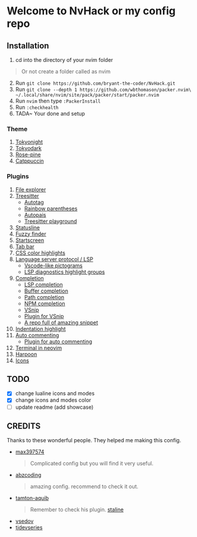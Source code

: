 # Welcome to NvHack or my config repo

## Installation
1. cd into the directory of your nvim folder
  > Or not create a folder called as nvim
2. Run `git clone https://github.com/bryant-the-coder/NvHack.git`
3. Run `git clone --depth 1 https://github.com/wbthomason/packer.nvim\ ~/.local/share/nvim/site/pack/packer/start/packer.nvim`
4. Run `nvim` then type `:PackerInstall`
5. Run `:checkhealth`
6. TADA~ Your done and setup

### Theme
1. [Tokyonight](https://github.com/folke/tokyonight.nvim)
2. [Tokyodark](https://github.com/tiagovla/tokyodark.nvim)
3. [Rose-pine](https://github.com/arcticicestudio/nord-vim)
4. [Catppuccin](https://github.com/catppuccin/nvim)

### Plugins
1. [File explorer](https://github.com/kyazdani42/nvim-tree.lua)
2. [Treesitter](https://github.com/nvim-treesitter/nvim-treesitter)
    -  [Autotag](https://github.com/windwp/nvim-ts-autotag)
    -  [Rainbow parentheses](https://github.com/p00f/nvim-ts-rainbow)
    -  [Autopais](https://github.com/windwp/nvim-autopairs)
    -  [Treesitter playground](https://github.com/nvim-treesitter/playground)
3. [Statusline](https://github.com/nvim-lualine/lualine.nvim)
4. [Fuzzy finder](https://github.com/nvim-telescope/telescope.nvim)
5. [Startscreen](https://github.com/glrpnir/dashboard-nvim)
6. [Tab bar](https://github.com/akinsho/bufferline.nvim)
7. [CSS color highlights](https://github.com/norcalli/nvim-colorizer.lua)
8. [Language server protocol / LSP](https://github.com/neovim/nvim-lspconfig)
    - [Vscode-like pictograms](https://github.com/onsails/lspkind-nvim)
    - [LSP diagnostics highlight groups](https://github.com/folke/lsp-colors.nvim)
9. [Completion](https://github.com/hrsh7th/nvim-cmp)
    - [LSP completion](https://github.com/hrsh7th/cmp-nvim-lsp)
    - [Buffer completion](https://github.com/hrsh7th/cmp-buffer)
    - [Path completion](https://github.com/hrsh7th/cmp-path)
    - [NPM completion](https://github.com/David-Kunz/cmp-npm)
    - [VSnip](https://github.com/hrsh7th/cmp-vsnip)
    - [Plugin for VSnip](https://github.com/hrsh7th/vim-vsnip)
    - [A repo full of amazing snippet](https://github.com/rafamadriz/friendly-snippets)
10. [Indentation highlight](https://github.com/lukas-reineke/indent-blankline.nvim)
11. [Auto commenting](https://github.com/numToStr/Comment.nvim)
    - [Plugin for auto commenting](https://github.com/JoosepAlviste/nvim-ts-context-commentstring)
12. [Terminal in neovim](https://github.com/akinsho/toggleterm.nvim)
13. [Harpoon](https://github.com/ThePrimeagen/harpoon)
14. [Icons](https://github.com/kyazdani42/nvim-web-devicons)

## TODO
- [x] change lualine icons and modes
- [x] change icons and modes color
- [ ] update readme (add showcase)

## CREDITS
Thanks to these wonderful people. They helped me making this config.
- [max397574](https://github.com/max397574/NeovimConfig)
    > Complicated config but you will find it very useful.
- [abzcoding](https://github.com/abzcoding/lvim)
    > amazing config. recommend to check it out.
- [tamton-aquib](https://github.com/tamton-aquib/nvim)
    > Remember to check his plugin. [staline](https://github.com/tamton-aquib/staline.nvim)
- [vsedov](https://github.com/vsedov/nvim)
- [tjdevseries](https://github.com/tjdevries/config_manager/tree/master/xdg_config/nvim)

